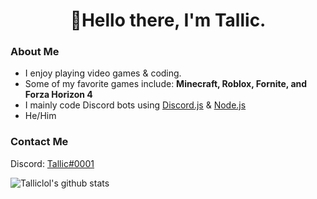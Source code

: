 <h1 align="center">👋Hello there, I'm Tallic.</h1>

### About Me
- I enjoy playing video games & coding.
- Some of my favorite games include: **Minecraft, Roblox, Fornite, and Forza Horizon 4**
- I mainly code Discord bots using [Discord.js](https://discord.js.org/#/) & [Node.js](https://nodejs.org/en/)
- He/Him



### Contact Me
Discord: [Tallic#0001](https://discord.com/users/817123942774210611)

  

![Talliclol's github stats](https://github-readme-stats.vercel.app/api?username=Talliclol&show_icons=true&hide_border=true&theme=dark)

</details>
